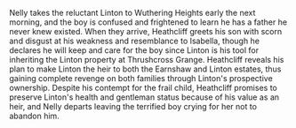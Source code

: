 Nelly takes the reluctant Linton to Wuthering Heights early the next morning, and the boy is confused and frightened to learn he has a father he never knew existed. When they arrive, Heathcliff greets his son with scorn and disgust at his weakness and resemblance to Isabella, though he declares he will keep and care for the boy since Linton is his tool for inheriting the Linton property at Thrushcross Grange. Heathcliff reveals his plan to make Linton the heir to both the Earnshaw and Linton estates, thus gaining complete revenge on both families through Linton's prospective ownership. Despite his contempt for the frail child, Heathcliff promises to preserve Linton's health and gentleman status because of his value as an heir, and Nelly departs leaving the terrified boy crying for her not to abandon him.
